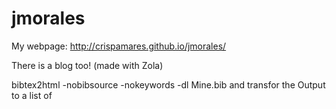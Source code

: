 jmorales
========

My webpage: http://crispamares.github.io/jmorales/

There is a blog too! (made with Zola)

bibtex2html -nobibsource -nokeywords -dl Mine.bib  and transfor the Output to a list of <p>
